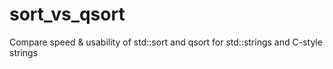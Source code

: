 # sort_vs_qsort

Compare speed & usability of std::sort and qsort for std::strings and C-style strings
